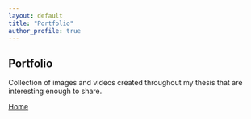 ```yaml
---
layout: default
title: "Portfolio"
author_profile: true
---
```


## Portfolio

Collection of images and videos created throughout my thesis that are interesting enough to share.

[Home](./)
